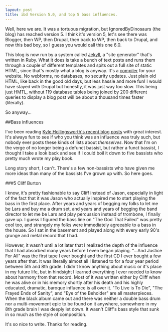 ```yaml
---
layout: post
title: ibd Version 5.0, and top 5 bass influences.	
---
```

Well, here we are.  It was a tortuous migration, but IgnoredByDinosaurs (the blog) has reached version 5.  I think it's version 5, let's see there was Blogger, then WP, then Drupal, then back to WP, then back to Drupal, and now this bad boy, so I guess you would call this one 6.0.

This blog is now run by a system called [Jekyll](https://github.com/mojombo/jekyll), a "site generator" that's written in Ruby.  What it does is take a bunch of text posts and runs them through a couple of different templates and spits out a full site of static HTML, since that's mostly what a blog is anyway.  It's a [compiler](http://ignoredbydinosaurs.com/2009/03/chapter1b/) for your website.  No webforms, no databases, no security updates.  Just plain old HTML, like back in the good old days, but less hassle and more fun!  I would have stayed with Drupal but honestly, it was just way too slow.  This being just HMTL, without 119 database tables being joined by 200 different queries to display a blog post will be about a thousand times faster (literally).

So anyway...

##Bass influences

I've been reading [Kyle Hollingsworth's recent blog posts](http://kylehollingsworth.wordpress.com/2010/11/28/hoppy-holidays-countdown/ "Hoppy Holidays Countdown |") with great interest.  It's always fun to see if who you think was an influence was truly such, but nobody ever posts these kinds of lists about _themselves_.  Now that I'm on the verge of no longer being a defunct bassist, but rather a funct bassist, I thought I take a look back and see if I could boil it down to five bassists who pretty much wrote my play book.

Long story short, I can't.  There's a few non-bassists who have given me more ideas than many of the bassists I've grown up with.  So here goes.

##\#5 Cliff Burton

I know, it's pretty fashionable to say Cliff instead of Jason, especially in light of the fact that it was Jason who actually inspired me to start playing the bass in the first place.  After years and years of begging my folks to let me be Lars and buy me a drum set, and years and years of begging the band director to let me be Lars and play percussion instead of trombone, I finally gave up.  I guess I figured the bass line on "The God That Failed" was pretty cool too, and strangely my folks were immediately agreeable to a bass in the house.  So I sat in the basement and played along with every early 90's grunge and metal record that I had.

However, it wasn't until a lot later that I realized the depth of the influence that I had absorbed many years before I even began playing.  "...And Justice For All" was the first tape I ever bought and the first CD I ever bought a few years after that.  It was literally almost all I listened to for a four year period between 5th and 8th grade.  I didn't know anything about music or it's place in my future life, but in hindsight I learned everything I ever needed to know about harmony from that record.  Most of it was written either by Cliff when he was alive or in his memory shortly after his death and his highly educated, dramatic, baroque influence is all over it.  "To Live is To Die", "The Frayed Ends of Sanity", and "Eye of the Beholder" are all masterpieces.  When the black album came out and there was neither a double bass drum nor a multi-movement epic to be found on it anywhere, somewhere in my 8th grade brain I was deeply let down.  It wasn't Cliff's bass style that sunk in so much as the style of composition.

It's so nice to write.  Thanks for reading.

<object width="640" height="505"><param name="movie" value="http://www.youtube.com/v/6O9zMnwD65Q?fs=1&amp;hl=en_US"></param><param name="allowFullScreen" value="true"></param><param name="allowscriptaccess" value="always"></param><embed src="http://www.youtube.com/v/6O9zMnwD65Q?fs=1&amp;hl=en_US" type="application/x-shockwave-flash" allowscriptaccess="always" allowfullscreen="true" width="640" height="505"></embed></object>